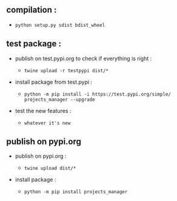 ## compilation :
- ``python setup.py sdist bdist_wheel``


## test package :

- publish on test.pypi.org to check if everything is right :
    - ``twine upload -r testpypi dist/*``

- install package from test.pypi :
    - ``python -m pip install -i https://test.pypi.org/simple/ projects_manager --upgrade``


- test the new features :

    - ``whatever it's new``

## publish on pypi.org


- publish on pypi.org :
    - ``twine upload dist/*``

- install package :
    - ``python -m pip install projects_manager``